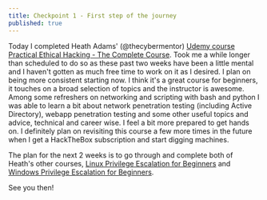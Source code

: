 ```yaml
---
title: Checkpoint 1 - First step of the journey
published: true
---
```


Today I completed Heath Adams' (@thecybermentor) [Udemy course Practical Ethical Hacking - The Complete Course](https://www.udemy.com/course/practical-ethical-hacking/).
Took me a while longer than scheduled to do so as these past two weeks have been a little mental and I haven't gotten as much free time to work on it as I desired. I plan on being more consistent starting now.
I think it's a great course for beginners, it touches on a broad selection of topics and the instructor is awesome. Among some refreshers on networking and scripting with bash and python I was able to learn a bit about network penetration testing (including Active Directory), webapp penetration testing and some other useful topics and advice, technical and career wise. I feel a bit more prepared to get hands on. I definitely plan on revisiting this course a few more times in the future when I get a HackTheBox subscription and start digging machines.

The plan for the next 2 weeks is to go through and complete both of Heath's other courses, [Linux Privilege Escalation for Beginners](https://www.udemy.com/course/linux-privilege-escalation-for-beginners/) and [Windows Privilege Escalation for Beginners](https://www.udemy.com/course/windows-privilege-escalation-for-beginners/). 

See you then!
